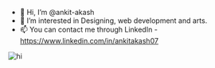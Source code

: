- 👋 Hi, I’m @ankit-akash
- 👀 I’m interested in Designing, web development and arts.
- 📫 You can contact me through LinkedIn -https://www.linkedin.com/in/ankitakash07

<!---
ankit-akash/ankit-akash is a ✨ special ✨ repository because its `README.md` (this file) appears on your GitHub profile.
You can click the Preview link to take a look at your changes.
--->
![hi](https://images.app.goo.gl/bMHBqxrFwuZd5WJz9)
